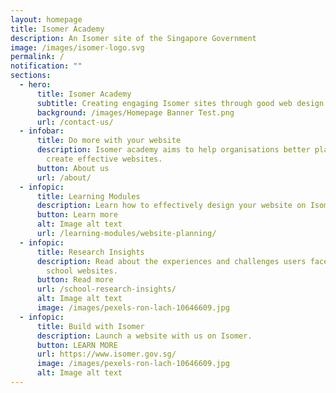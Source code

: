 ```yaml
---
layout: homepage
title: Isomer Academy
description: An Isomer site of the Singapore Government
image: /images/isomer-logo.svg
permalink: /
notification: ""
sections:
  - hero:
      title: Isomer Academy
      subtitle: Creating engaging Isomer sites through good web design practices
      background: /images/Homepage Banner Test.png
      url: /contact-us/
  - infobar:
      title: Do more with your website
      description: Isomer academy aims to help organisations better plan, design, and
        create effective websites.
      button: About us
      url: /about/
  - infopic:
      title: Learning Modules
      description: Learn how to effectively design your website on Isomer.
      button: Learn more
      alt: Image alt text
      url: /learning-modules/website-planning/
  - infopic:
      title: Research Insights
      description: Read about the experiences and challenges users face on current
        school websites.
      button: Read more
      url: /school-research-insights/
      alt: Image alt text
      image: /images/pexels-ron-lach-10646609.jpg
  - infopic:
      title: Build with Isomer
      description: Launch a website with us on Isomer.
      button: LEARN MORE
      url: https://www.isomer.gov.sg/
      image: /images/pexels-ron-lach-10646609.jpg
      alt: Image alt text
---
```

